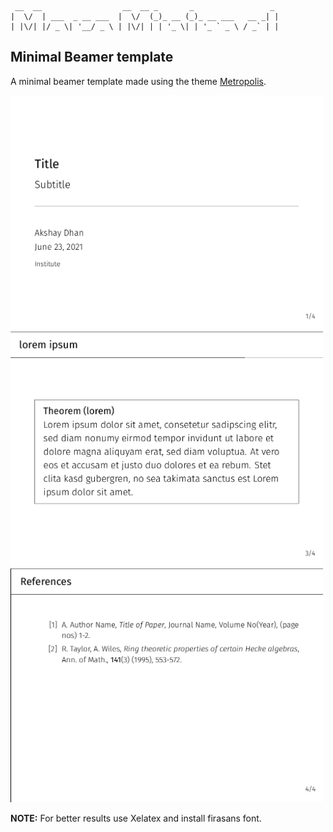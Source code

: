 ```
 __  __                  __  __ _       _                 _ 
|  \/  | ___  _ __ ___  |  \/  (_)_ __ (_)_ __ ___   __ _| |
| |\/| |/ _ \| '__/ _ \ | |\/| | | '_ \| | '_ ` _ \ / _` | |
```
## Minimal Beamer template

A minimal beamer template made using the theme [Metropolis](https://github.com/matze/mtheme).

<img src="Images/beamer.png" width="500">
<img src="Images/beamer11.png" width="500">
<img src="Images/beamer2.png" width="500">

**NOTE:** For better results use Xelatex and install firasans font.
